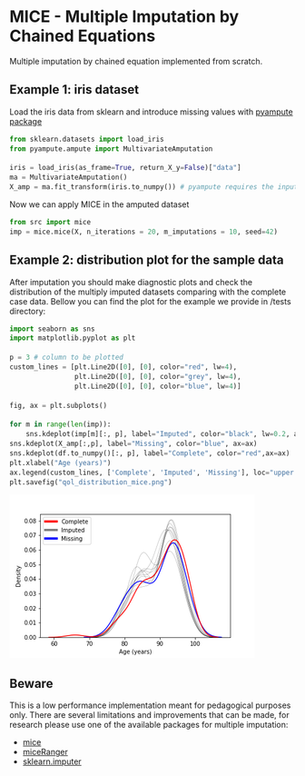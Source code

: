 # MICE - Multiple Imputation by Chained Equations
Multiple imputation by chained equation implemented from scratch. 

## Example 1: iris dataset

Load the iris data from sklearn and introduce missing values with [pyampute package](https://github.com/RianneSchouten/pyampute)
```python
from sklearn.datasets import load_iris
from pyampute.ampute import MultivariateAmputation

iris = load_iris(as_frame=True, return_X_y=False)["data"]
ma = MultivariateAmputation()
X_amp = ma.fit_transform(iris.to_numpy()) # pyampute requires the input as numpy array

```
Now we can apply MICE in the amputed dataset
```python
from src import mice
imp = mice.mice(X, n_iterations = 20, m_imputations = 10, seed=42)
```


## Example 2: distribution plot for the sample data
After imputation you should make diagnostic plots and check the distribution of the multiply imputed datasets comparing with the complete case data. Bellow you can find the plot for the example we provide in  /tests directory:

```python
import seaborn as sns
import matplotlib.pyplot as plt

p = 3 # column to be plotted
custom_lines = [plt.Line2D([0], [0], color="red", lw=4),
                plt.Line2D([0], [0], color="grey", lw=4),
                plt.Line2D([0], [0], color="blue", lw=4)]

fig, ax = plt.subplots()

for m in range(len(imp)):
    sns.kdeplot(imp[m][:, p], label="Imputed", color="black", lw=0.2, ax=ax)
sns.kdeplot(X_amp[:,p], label="Missing", color="blue", ax=ax)
sns.kdeplot(df.to_numpy()[:, p], label="Complete", color="red",ax=ax)
plt.xlabel("Age (years)")
ax.legend(custom_lines, ['Complete', 'Imputed', 'Missing'], loc="upper left")
plt.savefig("qol_distribution_mice.png")
```

![Figure showing the distribution lines for 10 imputed datasets, the original dataset and the amputed dataset with missing values.](https://github.com/phydev/mice/blob/main/tests/qol_distribution_mice.png)

## Beware
This is a low performance implementation meant for pedagogical purposes only. There are several limitations and improvements that can be made, for research please use one of the available packages for multiple imputation:
- [mice](https://cran.r-project.org/web/packages/mice/index.html)
- [miceRanger](https://github.com/FarrellDay/miceRanger)
- [sklearn.imputer](https://scikit-learn.org/stable/modules/impute.html)


